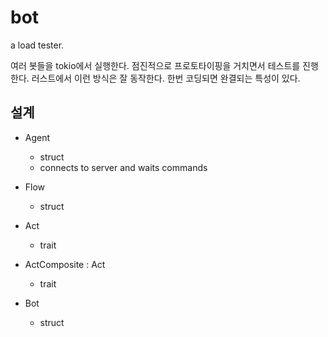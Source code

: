 # bot 

a load tester. 

여러 봇들을 tokio에서 실행한다. 점진적으로 프로토타이핑을 거치면서 
테스트를 진행한다. 러스트에서 이런 방식은 잘 동작한다. 한번 코딩되면 
완결되는 특성이 있다. 

## 설계 

- Agent 
  - struct 
  - connects to server and waits commands

- Flow 
  - struct

- Act 
  - trait 

- ActComposite : Act
  - trait 

- Bot 
  - struct

